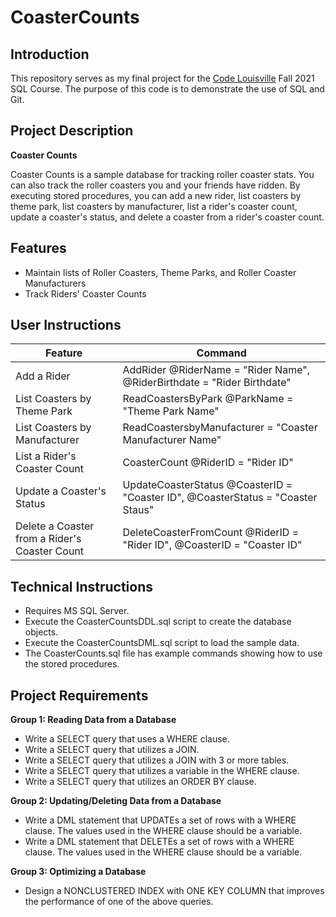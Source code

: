 # CoasterCounts

## Introduction
This repository serves as my final project for the [Code Louisville](https://www.codelouisville.org) Fall 2021 SQL Course.  The purpose of this code is to demonstrate the use of SQL and Git.

## Project Description

**Coaster Counts**

Coaster Counts is a sample database for tracking roller coaster stats.  You can also track the roller coasters you and your friends have ridden.  By executing stored procedures, you can add a new rider, list coasters by theme park, list coasters by manufacturer, list a rider's coaster count, update a coaster's status, and delete a coaster from a rider's coaster count.

## Features

- Maintain lists of Roller Coasters, Theme Parks, and Roller Coaster Manufacturers
- Track Riders' Coaster Counts

## User Instructions

| Feature | Command |
| ---------- | ---------- |
| Add a Rider | AddRider @RiderName = "Rider Name", @RiderBirthdate = "Rider Birthdate" |
| List Coasters by Theme Park | ReadCoastersByPark @ParkName = "Theme Park Name" |
| List Coasters by Manufacturer | ReadCoastersbyManufacturer = "Coaster Manufacturer Name" |
| List a Rider's Coaster Count | CoasterCount @RiderID = "Rider ID" |
| Update a Coaster's Status | UpdateCoasterStatus @CoasterID = "Coaster ID", @CoasterStatus = "Coaster Staus" |
| Delete a Coaster from a Rider's Coaster Count | DeleteCoasterFromCount @RiderID = "Rider ID", @CoasterID = "Coaster ID" |

## Technical Instructions

- Requires MS SQL Server.
- Execute the CoasterCountsDDL.sql script to create the database objects.
- Execute the CoasterCountsDML.sql script to load the sample data.
- The CoasterCounts.sql file has example commands showing how to use the stored procedures.

## Project Requirements

**Group 1: Reading Data from a Database**

- Write a SELECT query that uses a WHERE clause.
- Write a SELECT query that utilizes a JOIN.
- Write a SELECT query that utilizes a JOIN with 3 or more tables.
- Write a SELECT query that utilizes a variable in the WHERE clause.
- Write a SELECT query that utilizes an ORDER BY clause.

**Group 2: Updating/Deleting Data from a Database**

- Write a DML statement that UPDATEs a set of rows with a WHERE clause. The values used in the WHERE clause should be a variable.
- Write a DML statement that DELETEs a set of rows with a WHERE clause. The values used in the WHERE clause should be a variable.

**Group 3: Optimizing a Database**

- Design a NONCLUSTERED INDEX with ONE KEY COLUMN that improves the performance of one of the above queries.